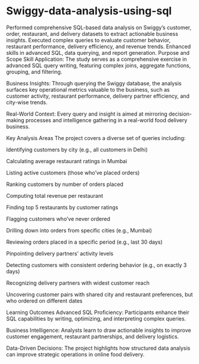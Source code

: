 # Swiggy-data-analysis-using-sql
Performed comprehensive SQL-based data analysis on Swiggy’s customer, order, restaurant, and delivery datasets to extract actionable business insights. Executed complex queries to evaluate customer behavior, restaurant performance, delivery efficiency, and revenue trends. Enhanced skills in advanced SQL, data querying, and report generation.
Purpose and Scope
Skill Application: The study serves as a comprehensive exercise in advanced SQL query writing, featuring complex joins, aggregate functions, grouping, and filtering.

Business Insights: Through querying the Swiggy database, the analysis surfaces key operational metrics valuable to the business, such as customer activity, restaurant performance, delivery partner efficiency, and city-wise trends.

Real-World Context: Every query and insight is aimed at mirroring decision-making processes and intelligence gathering in a real-world food delivery business.

Key Analysis Areas
The project covers a diverse set of queries including:

Identifying customers by city (e.g., all customers in Delhi)

Calculating average restaurant ratings in Mumbai

Listing active customers (those who’ve placed orders)

Ranking customers by number of orders placed

Computing total revenue per restaurant

Finding top 5 restaurants by customer ratings

Flagging customers who’ve never ordered

Drilling down into orders from specific cities (e.g., Mumbai)

Reviewing orders placed in a specific period (e.g., last 30 days)

Pinpointing delivery partners’ activity levels

Detecting customers with consistent ordering behavior (e.g., on exactly 3 days)

Recognizing delivery partners with widest customer reach

Uncovering customer pairs with shared city and restaurant preferences, but who ordered on different dates

Learning Outcomes
Advanced SQL Proficiency: Participants enhance their SQL capabilities by writing, optimizing, and interpreting complex queries.

Business Intelligence: Analysts learn to draw actionable insights to improve customer engagement, restaurant partnerships, and delivery logistics.

Data-Driven Decisions: The project highlights how structured data analysis can improve strategic operations in online food delivery.
